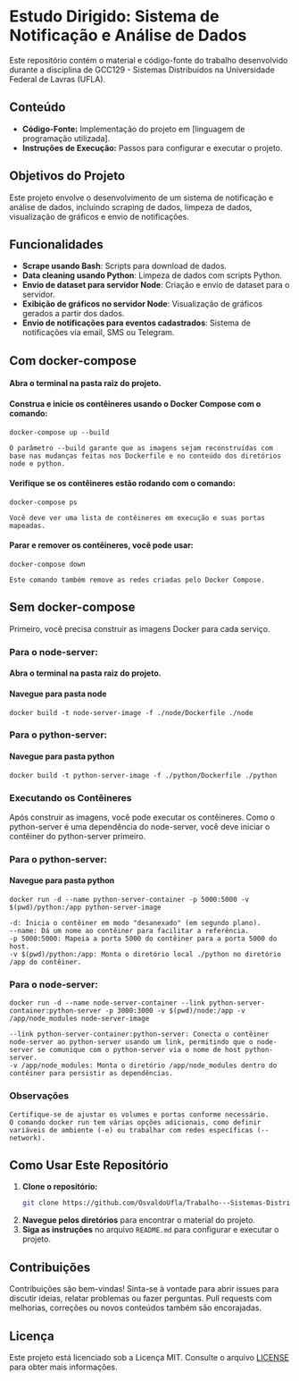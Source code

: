 # Estudo Dirigido: Sistema de Notificação e Análise de Dados

Este repositório contém o material e código-fonte do trabalho desenvolvido durante a disciplina de GCC129 - Sistemas Distribuídos na Universidade Federal de Lavras (UFLA).

## Conteúdo

- **Código-Fonte:** Implementação do projeto em [linguagem de programação utilizada].
- **Instruções de Execução:** Passos para configurar e executar o projeto.

## Objetivos do Projeto

Este projeto envolve o desenvolvimento de um sistema de notificação e análise de dados, incluindo scraping de dados, limpeza de dados, visualização de gráficos e envio de notificações.

## Funcionalidades

- **Scrape usando Bash**: Scripts para download de dados.
- **Data cleaning usando Python**: Limpeza de dados com scripts Python.
- **Envio de dataset para servidor Node**: Criação e envio de dataset para o servidor.
- **Exibição de gráficos no servidor Node**: Visualização de gráficos gerados a partir dos dados.
- **Envio de notificações para eventos cadastrados**: Sistema de notificações via email, SMS ou Telegram.


## Com docker-compose

#### Abra o terminal na pasta raiz do projeto.  
#### Construa e inicie os contêineres usando o Docker Compose com o comando:  
   
    docker-compose up --build  
    
    O parâmetro --build garante que as imagens sejam reconstruídas com base nas mudanças feitas nos Dockerfile e no conteúdo dos diretórios node e python.   

#### Verifique se os contêineres estão rodando com o comando:

    docker-compose ps

    Você deve ver uma lista de contêineres em execução e suas portas mapeadas.


#### Parar e remover os contêineres, você pode usar:

    docker-compose down

    Este comando também remove as redes criadas pelo Docker Compose.
   
    
     
## Sem docker-compose

Primeiro, você precisa construir as imagens Docker para cada serviço.

### Para o node-server:
#### Abra o terminal na pasta raiz do projeto. 
#### Navegue para pasta node 

    docker build -t node-server-image -f ./node/Dockerfile ./node

### Para o python-server:
#### Navegue para pasta python 

    docker build -t python-server-image -f ./python/Dockerfile ./python

### Executando os Contêineres

Após construir as imagens, você pode executar os contêineres. Como o python-server é uma dependência do node-server, você deve iniciar o contêiner do python-server primeiro.

### Para o python-server:
#### Navegue para pasta python 

    docker run -d --name python-server-container -p 5000:5000 -v $(pwd)/python:/app python-server-image

    -d: Inicia o contêiner em modo "desanexado" (em segundo plano).
    --name: Dá um nome ao contêiner para facilitar a referência.
    -p 5000:5000: Mapeia a porta 5000 do contêiner para a porta 5000 do host.
    -v $(pwd)/python:/app: Monta o diretório local ./python no diretório /app do contêiner.

### Para o node-server:

    docker run -d --name node-server-container --link python-server-container:python-server -p 3000:3000 -v $(pwd)/node:/app -v /app/node_modules node-server-image

    --link python-server-container:python-server: Conecta o contêiner node-server ao python-server usando um link, permitindo que o node-server se comunique com o python-server via o nome de host python-server.
    -v /app/node_modules: Monta o diretório /app/node_modules dentro do contêiner para persistir as dependências.

### Observações

    Certifique-se de ajustar os volumes e portas conforme necessário.
    O comando docker run tem várias opções adicionais, como definir variáveis de ambiente (-e) ou trabalhar com redes específicas (--network).

## Como Usar Este Repositório

1. **Clone o repositório:**
    ```bash
    git clone https://github.com/OsvaldoUfla/Trabalho---Sistemas-Distribuidos-UFLA.git
    ```
2. **Navegue pelos diretórios** para encontrar o material do projeto.
3. **Siga as instruções** no arquivo `README.md` para configurar e executar o projeto.

## Contribuições

Contribuições são bem-vindas! Sinta-se à vontade para abrir issues para discutir ideias, relatar problemas ou fazer perguntas. Pull requests com melhorias, correções ou novos conteúdos também são encorajadas.

## Licença

Este projeto está licenciado sob a Licença MIT. Consulte o arquivo [LICENSE](LICENSE) para obter mais informações.
